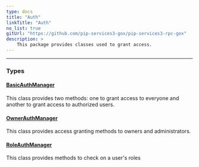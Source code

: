 ```yaml
---
type: docs
title: "Auth"
linkTitle: "Auth"
no_list: true
gitUrl: "https://github.com/pip-services3-gox/pip-services3-rpc-gox"
description: >
    This package provides classes used to grant access.
---
```

---

<div class="module-body"> 

### Types

#### [BasicAuthManager](basic_auth_manager)
This class provides two methods: one to grant access to everyone and another to grant access to authorized users.

#### [OwnerAuthManager](owner_auth_manager)
This class provides access granting methods to owners and administrators.

#### [RoleAuthManager](role_auth_manager)
This class provides methods to check on a user's roles

</div>
